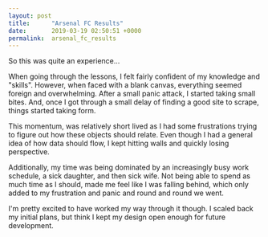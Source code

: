 ```yaml
---
layout: post
title:      "Arsenal FC Results"
date:       2019-03-19 02:50:51 +0000
permalink:  arsenal_fc_results
---
```



So this was quite an experience...

When going through the lessons, I felt fairly confident of my knowledge and "skills".  However, when faced with a blank canvas, everything seemed foreign and overwhelming.  After a small panic attack, I started taking small bites.  And, once I got through a small delay of finding a good site to scrape, things started taking form.

This momentum, was relatively short lived as I had some frustrations trying to figure out how these objects should relate.  Even though I had a general idea of how data should flow, I kept hitting walls and quickly losing perspective.

Additionally, my time was being dominated by an increasingly busy work schedule, a sick daughter, and then sick wife. Not being able to spend as much time as I should, made me feel like I was falling behind, which only added to my frustration and panic and round and round we went.

I'm pretty excited to have worked my way through it though.  I scaled back my initial plans, but think I kept my design open enough for future development. 
